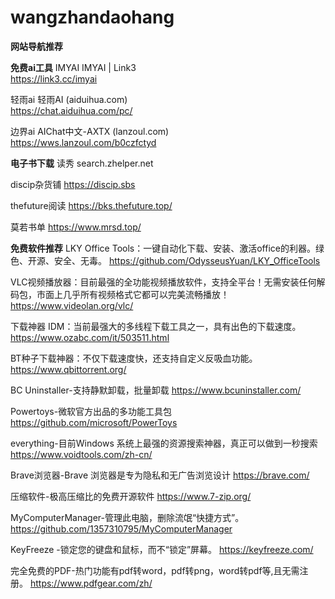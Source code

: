 # wangzhandaohang
**网站导航推荐**

**免费ai工具**
IMYAI
IMYAI | Link3    
https://link3.cc/imyai

轻雨ai
轻雨AI (aiduihua.com)     
https://chat.aiduihua.com/pc/

边界ai
AIChat中文-AXTX (lanzoul.com)    
https://wws.lanzoul.com/b0czfctyd




**电子书下载**
读秀
search.zhelper.net

discip杂货铺
https://discip.sbs

thefuture阅读
https://bks.thefuture.top/

莫若书单
https://www.mrsd.top/



**免费软件推荐**
LKY Office Tools：一键自动化下载、安装、激活office的利器。绿色、开源、安全、无毒。
https://github.com/OdysseusYuan/LKY_OfficeTools

VLC视频播放器：目前最强的全功能视频播放软件，支持全平台！无需安装任何解码包，市面上几乎所有视频格式它都可以完美流畅播放！
https://www.videolan.org/vlc/

下载神器 IDM：当前最强大的多线程下载工具之一，具有出色的下载速度。
https://www.ozabc.com/it/503511.html

BT种子下载神器：不仅下载速度快，还支持自定义反吸血功能。
https://www.qbittorrent.org/

BC Uninstaller-支持静默卸载，批量卸载
https://www.bcuninstaller.com/

Powertoys-微软官方出品的多功能工具包
https://github.com/microsoft/PowerToys

everything-目前Windows 系统上最强的资源搜索神器，真正可以做到一秒搜索
https://www.voidtools.com/zh-cn/

Brave浏览器-Brave 浏览器是专为隐私和无广告浏览设计
https://brave.com/

压缩软件-极高压缩比的免费开源软件
https://www.7-zip.org/

MyComputerManager-管理此电脑，删除流氓“快捷方式”。
https://github.com/1357310795/MyComputerManager

KeyFreeze -锁定您的键盘和鼠标，而不“锁定”屏幕。
https://keyfreeze.com/

完全免费的PDF-热门功能有pdf转word，pdf转png，word转pdf等,且无需注册。
https://www.pdfgear.com/zh/
